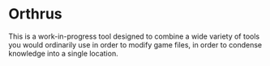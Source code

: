 # Orthrus
This is a work-in-progress tool designed to combine a wide variety of tools you would ordinarily use in order to modify game files, in order to condense knowledge into a single location.